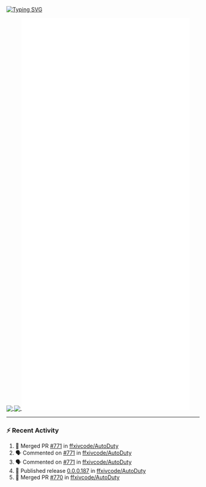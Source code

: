 [![Typing SVG](https://readme-typing-svg.demolab.com?font=Fira+Code&duration=1000&pause=1000&multiline=true&repeat=false&width=435&lines=Simon+Latusek+%7C+Gameplay+Engineer)](https://git.io/typing-svg)

<a href="https://github.com/anuraghazra/github-readme-stats">
  <img height=200 align="center" src="https://github-readme-stats.vercel.app/api?username=erdelf&theme=radical" />
</a>
<a href="https://github.com/anuraghazra/convoychat">
  <img height=200 align="center" src="https://streak-stats.demolab.com?user=erdelf&theme=radical&mode=weekly" />
</a>

<picture>
  <img src="/github-metrics.svg" alt="Metrics">
</picture>

---

### :zap: Recent Activity
<!--START_SECTION:activity-->
1. 🎉 Merged PR [#771](https://github.com/ffxivcode/AutoDuty/pull/771) in [ffxivcode/AutoDuty](https://github.com/ffxivcode/AutoDuty)
2. 🗣 Commented on [#771](https://github.com/ffxivcode/AutoDuty/pull/771#issuecomment-2614528416) in [ffxivcode/AutoDuty](https://github.com/ffxivcode/AutoDuty)
3. 🗣 Commented on [#771](https://github.com/ffxivcode/AutoDuty/pull/771#issuecomment-2614476159) in [ffxivcode/AutoDuty](https://github.com/ffxivcode/AutoDuty)
4. 🚀 Published release [0.0.0.187](https://github.com/ffxivcode/AutoDuty/releases/tag/0.0.0.187) in [ffxivcode/AutoDuty](https://github.com/ffxivcode/AutoDuty)
5. 🎉 Merged PR [#770](https://github.com/ffxivcode/AutoDuty/pull/770) in [ffxivcode/AutoDuty](https://github.com/ffxivcode/AutoDuty)
<!--END_SECTION:activity-->

<!--
**erdelf/erdelf** is a ✨ _special_ ✨ repository because its `README.md` (this file) appears on your GitHub profile.

Here are some ideas to get you started:

- 🔭 I’m currently working on ...
- 🌱 I’m currently learning ...
- 👯 I’m looking to collaborate on ...
- 🤔 I’m looking for help with ...
- 💬 Ask me about ...
- 📫 How to reach me: ...
- 😄 Pronouns: ...
- ⚡ Fun fact: ...
-->
